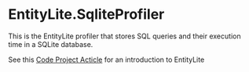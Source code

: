 # EntityLite.SqliteProfiler

This is the EntityLite profiler that stores SQL queries and their execution time in a SQLite database.

See this [Code Project Acticle](http://www.codeproject.com/Articles/753796/i-nercya-EntityLite-A-Lightweight-Database-First-M)
for an introduction to EntityLite

